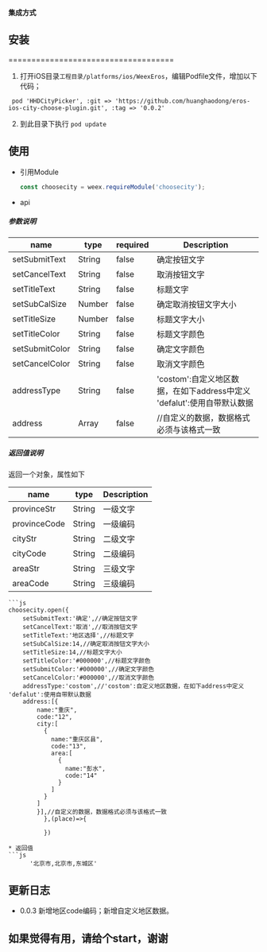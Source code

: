 

**集成方式**

## 安装 
====================================

1. 打开iOS目录`工程目录/platforms/ios/WeexEros`，编辑Podfile文件，增加以下代码；

```
 pod 'HHDCityPicker', :git => 'https://github.com/huanghaodong/eros-ios-city-choose-plugin.git', :tag => '0.0.2'
```

2. 到此目录下执行 `pod update`




## 使用

* 引用Module

	```js
	const choosecity = weex.requireModule('choosecity');
	```
	
* api
##### 参数说明

| name | type | required | Description |
| ------ | ------ | ------ | ------ |
| setSubmitText | String | false | 确定按钮文字 |
| setCancelText | String | false | 取消按钮文字 |
| setTitleText | String | false | 标题文字 |
| setSubCalSize | Number | false | 确定取消按钮文字大小 |
| setTitleSize | Number | false | 标题文字大小 |
| setTitleColor | String | false | 标题文字颜色 |
| setSubmitColor | String | false | 确定文字颜色 |
| setCancelColor | String | false | 取消文字颜色 |
| addressType | String | false | 'costom':自定义地区数据，在如下address中定义  'defalut':使用自带默认数据 |
| address | Array | false | //自定义的数据，数据格式必须与该格式一致 |

##### 返回值说明
返回一个对象，属性如下

| name | type | Description |
| ------ | ------ | ------ |
| provinceStr | String | 一级文字 |
| provinceCode | String | 一级编码 |
| cityStr | String | 二级文字 |
| cityCode | String | 二级编码 |
| areaStr | String | 三级文字 |
| areaCode | String | 三级编码 |


	```js
  	choosecity.open({
 		setSubmitText:'确定',//确定按钮文字
 		setCancelText:'取消',//取消按钮文字
		setTitleText:'地区选择',//标题文字
		setSubCalSize:14,//确定取消按钮文字大小
		setTitleSize:14,//标题文字大小
		setTitleColor:'#000000',//标题文字颜色
		setSubmitColor:'#000000',//确定文字颜色
		setCancelColor:'#000000',//取消文字颜色
		addressType:'costom',//'costom':自定义地区数据，在如下address中定义  'defalut':使用自带默认数据
		address:[{
		    name:"重庆",
		    code:"12",
		    city:[
		      {
		        name:"重庆区县",
		        code:"13",
		        area:[
		          {
		            name:"彭水",
		            code:"14"
		          }
		        ]
		      }
		    ]
		    }],//自定义的数据，数据格式必须与该格式一致
		      },(place)=>{
		              
		      })
  ```
 * 返回值
  ```js
    	'北京市,北京市,东城区'
  ```
## 更新日志
 - 0.0.3  新增地区code编码；新增自定义地区数据。
## 如果觉得有用，请给个start，谢谢
